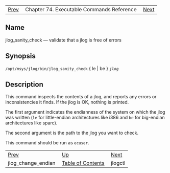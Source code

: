 |     |     |     |
| --- | --- | --- |
| [Prev](executable.jlog_change_endian)  | Chapter 74. Executable Commands Reference |  [Next](executable.jlogctl) |

<a name="executable.jlog_sanity_check"></a>
## Name

jlog_sanity_check — validate that a jlog is free of errors

## Synopsis

`/opt/msys/jlog/bin/jlog_sanity_check` { le | be } *`jlog`*

<a name="idp13239056"></a>
## Description

This command inspects the contents of a jlog, and reports any errors or inconsistencies it finds. If the jlog is OK, nothing is printed.

The first argument indicates the endianness of the system on which the jlog was written (`le` for little-endian architectures like i386 and `be` for big-endian architectures like sparc).

The second argument is the path to the jlog you want to check.

This command should be run as `ecuser`.

|     |     |     |
| --- | --- | --- |
| [Prev](executable.jlog_change_endian)  | [Up](exec.cmds.ref) |  [Next](executable.jlogctl) |
| jlog_change_endian  | [Table of Contents](index) |  jlogctl |

